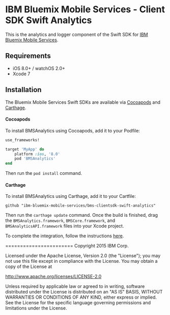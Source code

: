 IBM Bluemix Mobile Services - Client SDK Swift Analytics
===================================================

This is the analytics and logger component of the Swift SDK for [IBM Bluemix Mobile Services](https://console.ng.bluemix.net/docs/services/mobile.html).


## Requirements
* iOS 8.0+ / watchOS 2.0+
* Xcode 7


## Installation
The Bluemix Mobile Services Swift SDKs are available via [Cocoapods](http://cocoapods.org/) and [Carthage](https://github.com/Carthage/Carthage).

#### Cocoapods
To install BMSAnalytics using Cocoapods, add it to your Podfile:

```ruby
use_frameworks!

target 'MyApp' do
    platform :ios, '8.0'
    pod 'BMSAnalytics'
end
```

Then run the `pod install` command.

#### Carthage
To install BMSAnalytics using Carthage, add it to your Cartfile: 

```ogdl
github "ibm-bluemix-mobile-services/bms-clientsdk-swift-analytics"
```

Then run the `carthage update` command. Once the build is finished, drag the `BMSAnalytics.framework`, `BMSCore.framework`, and `BMSAnalyticsAPI.framework` files into your Xcode project. 

To complete the integration, follow the instructions [here](https://github.com/Carthage/Carthage#getting-started).


=======================
Copyright 2015 IBM Corp.

Licensed under the Apache License, Version 2.0 (the "License");
you may not use this file except in compliance with the License.
You may obtain a copy of the License at

http://www.apache.org/licenses/LICENSE-2.0

Unless required by applicable law or agreed to in writing, software
distributed under the License is distributed on an "AS IS" BASIS,
WITHOUT WARRANTIES OR CONDITIONS OF ANY KIND, either express or implied.
See the License for the specific language governing permissions and
limitations under the License.

